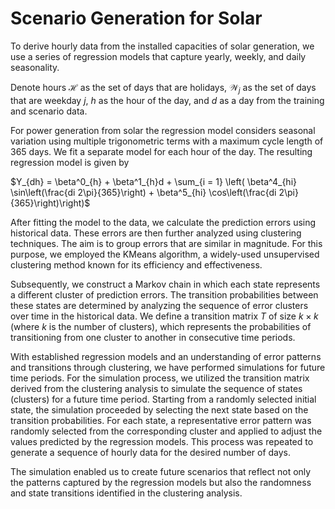 # Scenario Generation for Solar

To derive hourly data from the installed capacities of solar generation, we use a series of regression models that capture yearly, weekly, and daily seasonality.

Denote hours $\mathcal{H}$ as the set of days that are holidays, $\mathcal{W}_j$ as the set of days that are weekday $j$, $h$ as the hour of the day, and $d$ as a day from the training and scenario data. 

For power generation from solar the regression model considers seasonal variation using multiple trigonometric terms with a maximum cycle length of 365 days. We fit a separate model for each hour of the day. The resulting regression model is given by

$Y_{dh} = \beta^0_{h} + \beta^1_{h}d + \sum_{i = 1}  \left( \beta^4_{hi} \sin\left(\frac{di 2\pi}{365}\right) + \beta^5_{hi} \cos\left(\frac{di 2\pi}{365}\right)\right)$

After fitting the model to the data, we calculate the prediction errors using historical data. These errors are then further analyzed using clustering techniques. The aim is to group errors that are similar in magnitude. For this purpose, we employed the KMeans algorithm, a widely-used unsupervised clustering method known for its efficiency and effectiveness.

Subsequently, we construct a Markov chain in which each state represents a different cluster of prediction errors. The transition probabilities between these states are determined by analyzing the sequence of error clusters over time in the historical data. We define a transition matrix $T$ of size $k \times k$ (where $k$ is the number of clusters), which represents the probabilities of transitioning from one cluster to another in consecutive time periods.

With established regression models and an understanding of error patterns and transitions through clustering, we have performed simulations for future time periods. For the simulation process, we utilized the transition matrix derived from the clustering analysis to simulate the sequence of states (clusters) for a future time period. Starting from a randomly selected initial state, the simulation proceeded by selecting the next state based on the transition probabilities. For each state, a representative error pattern was randomly selected from the corresponding cluster and applied to adjust the values predicted by the regression models. This process was repeated to generate a sequence of hourly data for the desired number of days.

The simulation enabled us to create future scenarios that reflect not only the patterns captured by the regression models but also the randomness and state transitions identified in the clustering analysis.
